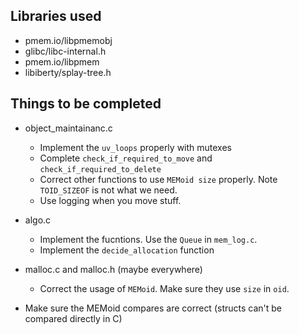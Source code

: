 ## Libraries used

* pmem.io/libpmemobj
* glibc/libc-internal.h
* pmem.io/libpmem
* libiberty/splay-tree.h

## Things to be completed

* object_maintainanc.c
    - Implement the `uv_loops` properly with mutexes
    - Complete `check_if_required_to_move` and `check_if_required_to_delete`
    - Correct other functions to use `MEMoid size` properly. Note `TOID_SIZEOF` is not what we need.
    - Use logging when you move stuff.

*  algo.c
    - Implement the fucntions. Use the `Queue` in `mem_log.c`.
    - Implement the `decide_allocation` function

* malloc.c and malloc.h (maybe everywhere)
    - Correct the usage of `MEMoid`. Make sure they use `size` in `oid`.

* Make sure the MEMoid compares are correct (structs can't be compared directly in C)